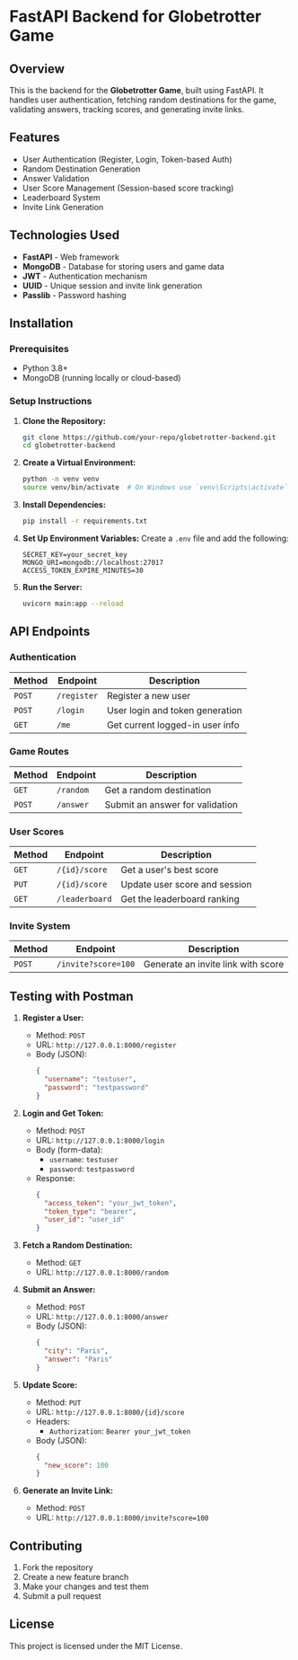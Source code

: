 # FastAPI Backend for Globetrotter Game

## Overview
This is the backend for the **Globetrotter Game**, built using FastAPI. It handles user authentication, fetching random destinations for the game, validating answers, tracking scores, and generating invite links.

## Features
- User Authentication (Register, Login, Token-based Auth)
- Random Destination Generation
- Answer Validation
- User Score Management (Session-based score tracking)
- Leaderboard System
- Invite Link Generation

## Technologies Used
- **FastAPI** - Web framework
- **MongoDB** - Database for storing users and game data
- **JWT** - Authentication mechanism
- **UUID** - Unique session and invite link generation
- **Passlib** - Password hashing

## Installation

### Prerequisites
- Python 3.8+
- MongoDB (running locally or cloud-based)

### Setup Instructions
1. **Clone the Repository:**
   ```sh
   git clone https://github.com/your-repo/globetrotter-backend.git
   cd globetrotter-backend
   ```
2. **Create a Virtual Environment:**
   ```sh
   python -m venv venv
   source venv/bin/activate  # On Windows use `venv\Scripts\activate`
   ```
3. **Install Dependencies:**
   ```sh
   pip install -r requirements.txt
   ```
4. **Set Up Environment Variables:**
   Create a `.env` file and add the following:
   ```env
   SECRET_KEY=your_secret_key
   MONGO_URI=mongodb://localhost:27017
   ACCESS_TOKEN_EXPIRE_MINUTES=30
   ```
5. **Run the Server:**
   ```sh
   uvicorn main:app --reload
   ```

## API Endpoints

### Authentication
| Method | Endpoint       | Description |
|--------|--------------|-------------|
| `POST` | `/register`  | Register a new user |
| `POST` | `/login`     | User login and token generation |
| `GET`  | `/me`        | Get current logged-in user info |

### Game Routes
| Method | Endpoint        | Description |
|--------|---------------|-------------|
| `GET`  | `/random`     | Get a random destination |
| `POST` | `/answer`     | Submit an answer for validation |

### User Scores
| Method | Endpoint          | Description |
|--------|-----------------|-------------|
| `GET`  | `/{id}/score`   | Get a user's best score |
| `PUT`  | `/{id}/score`   | Update user score and session |
| `GET`  | `/leaderboard`  | Get the leaderboard ranking |

### Invite System
| Method | Endpoint       | Description |
|--------|--------------|-------------|
| `POST` | `/invite?score=100` | Generate an invite link with score |

## Testing with Postman
1. **Register a User:**
   - Method: `POST`
   - URL: `http://127.0.0.1:8000/register`
   - Body (JSON):
     ```json
     {
       "username": "testuser",
       "password": "testpassword"
     }
     ```

2. **Login and Get Token:**
   - Method: `POST`
   - URL: `http://127.0.0.1:8000/login`
   - Body (form-data):
     - `username`: `testuser`
     - `password`: `testpassword`
   - Response:
     ```json
     {
       "access_token": "your_jwt_token",
       "token_type": "bearer",
       "user_id": "user_id"
     }
     ```

3. **Fetch a Random Destination:**
   - Method: `GET`
   - URL: `http://127.0.0.1:8000/random`

4. **Submit an Answer:**
   - Method: `POST`
   - URL: `http://127.0.0.1:8000/answer`
   - Body (JSON):
     ```json
     {
       "city": "Paris",
       "answer": "Paris"
     }
     ```

5. **Update Score:**
   - Method: `PUT`
   - URL: `http://127.0.0.1:8000/{id}/score`
   - Headers:
     - `Authorization`: `Bearer your_jwt_token`
   - Body (JSON):
     ```json
     {
       "new_score": 100
     }
     ```

6. **Generate an Invite Link:**
   - Method: `POST`
   - URL: `http://127.0.0.1:8000/invite?score=100`

## Contributing
1. Fork the repository
2. Create a new feature branch
3. Make your changes and test them
4. Submit a pull request

## License
This project is licensed under the MIT License.

